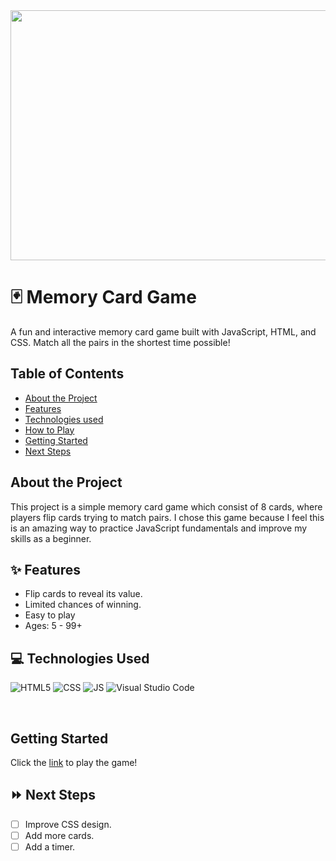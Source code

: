 <div id="header" align="center">

  <img src="https://i.imgur.com/YYNOBHQ.jpeg" width="800" height="400">

</div>

# 🃏 Memory Card Game

A fun and interactive memory card game built with JavaScript, HTML, and CSS. Match all the pairs in the shortest time possible!

## Table of Contents

- [About the Project](#about-the-ptoject)
- [Features](#features)
- [Technologies used](#Technologies-used)
- [How to Play](#How-to-play)
- [Getting Started](#Getting-started)
- [Next Steps](#Next-steps)

## About the Project

This project is a simple memory card game which consist of 8 cards, where players flip cards trying to match pairs. I chose this game because I feel this is an amazing way to practice JavaScript fundamentals and improve my skills as a beginner.

## ✨ Features

- Flip cards to reveal its value.
- Limited chances of winning.
- Easy to play
- Ages: 5 - 99+

## :computer: Technologies Used
<img alt="HTML5" src="https://img.shields.io/badge/Code-HTML5-informational?style=flat&logo=HTML5&color=E34F26"> <img alt="CSS" src="https://img.shields.io/badge/Code-CSS3-blue?style=flat&logo=css3&logoColor=blue"> <img alt="JS" src="https://img.shields.io/badge/Code-JavaScript-informational?style=flat&logo=JavaScript&color=F7DF1E"> <img alt="Visual Studio Code" src="https://img.shields.io/badge/VSCode-informational?style=flat&logo=VisualStudioCode&color=blue">

<br>

## Getting Started

Click the [link](http://127.0.0.1:5500/index.html) to play the game!

## ⏩ Next Steps

- [ ] Improve CSS design.
- [ ] Add more cards.
- [ ] Add a timer.
